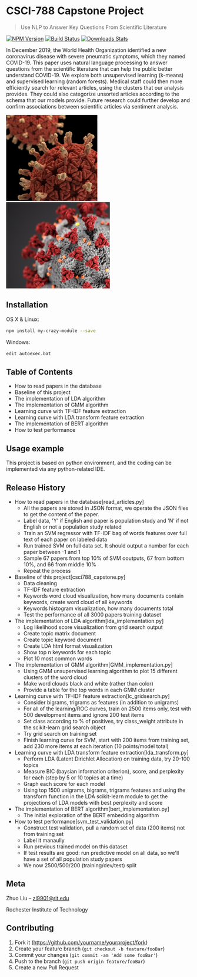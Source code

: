 # CSCI-788 Capstone Project
> Use NLP to Answer Key Questions From Scientific Literature

[![NPM Version][npm-image]][npm-url]
[![Build Status][travis-image]][travis-url]
[![Downloads Stats][npm-downloads]][npm-url]

In December 2019, the World Health Organization identified a new coronavirus disease with severe pneumatic symptoms, which they named COVID-19. This paper uses natural language processing to answer questions from the scientific literature that can help the public better understand COVID-19. We explore both unsupervised learning (k-means) and supervised learning (random forests). Medical staff could then more efficiently search for relevant articles, using the clusters that our analysis provides. They could also categorize unsorted articles according to the schema that our models provide. Future research could further develop and confirm associations between scientific articles via sentiment analysis. 

![](header1.png)
![](header2.png)

## Installation

OS X & Linux:

```sh
npm install my-crazy-module --save
```

Windows:

```sh
edit autoexec.bat
```

## Table of Contents 
- How to read papers in the database
- Baseline of this project
- The implementation of LDA algorithm
- The implementation of GMM algorithm
- Learning curve with TF-IDF feature extraction
- Learning curve with LDA transform feature extraction
- The implementation of BERT algorithm
- How to test performance

## Usage example

This project is based on python environment, and the coding can be implemented via any python-related IDE.


## Release History

* How to read papers in the database[read_articles.py]
    * All the papers are stored in JSON format, we operate the JSON files to get the content of the paper. 
    * Label data, 'Y' if English and paper is population study and 'N' if not English or not a population study related
    * Train an SVM regressor with TF-IDF bag of words features over full text of each paper on labeled data
    * Run trained SVM on full data set. It should output a number for each paper between -1 and 1
    * Sample 67 papers from top 10% of SVM ooutputs, 67 from bottom 10%, and 66 from middle 10%
    * Repeat the process
* Baseline of this project[csci788_capstone.py]
    * Data cleaning
    * TF-IDF feature extraction
    * Keywords word cloud visualization, how many documents contain keywords, create word cloud of all keywords
    * Keywords histogram visualization, how many documents total
    * Test the performance of all 3000 papers training dataset
* The implementation of LDA algorithm[lda_implementation.py]
    * Log likelihood score visualization from grid search output
    * Create topic matrix document
    * Create topic keyword document
    * Create LDA html format visualization
    * Show top n keywords for each topic
    * Plot 10 most common words
* The implementation of GMM algorithm[GMM_implementation.py]
    * Using GMM unsupervised learning algorithm to plot 15 different clusters of the word cloud
    * Make word clouds black and white (rather than color)
    * Provide a table for the top words in each GMM cluster
* Learning curve with TF-IDF feature extraction[lc_gridsearch.py]
    * Consider bigrams, trigrams as features (in addition to unigrams)
    * For all of the learning/ROC curves, train on 2500 items only, test with 500 development items and ignore 200 test items
    * Set class according to % of positives, try class_weight attribute in the scikit-learn grid search object
    * Try grid search on training set
    * Finish learning curve for SVM, start with 200 items from training set, add 230 more items at each iteration (10 points/model total)
* Learning curve with LDA transform feature extraction[lda_transform.py]
    * Perform LDA (Latent Dirichlet Allocation) on training data, try 20-100 topics
    * Measure BIC (baysian information criterion), score, and perplexity for each (step by 5 or 10 topics at a time)
    * Graph each score for each model
    * Using top 1500 unigrams, bigrams, trigrams features and using the transform function in the LDA scikit-learn module to get the projections of LDA models with best perplexity and score
* The implementation of BERT algorithm[bert_implementation.py]
    * The initial exploration of the BERT embedding algorithm
* How to test performance[svm_test_validation.py]
    * Construct test validation, pull a random set of data (200 items) not from training set
    * Label it manaully
    * Run previous trained model on this dataset
    * If test results are good: run predictive model on all data, so we'll have a set of all population study papers
    * We now 2500/500/200 (training/dev/test) split

## Meta

Zhuo Liu  – zl9901@rit.edu

Rochester Institute of Technology


## Contributing

1. Fork it (<https://github.com/yourname/yourproject/fork>)
2. Create your feature branch (`git checkout -b feature/fooBar`)
3. Commit your changes (`git commit -am 'Add some fooBar'`)
4. Push to the branch (`git push origin feature/fooBar`)
5. Create a new Pull Request

<!-- Markdown link & img dfn's -->
[npm-image]: https://img.shields.io/npm/v/datadog-metrics.svg?style=flat-square
[npm-url]: https://npmjs.org/package/datadog-metrics
[npm-downloads]: https://img.shields.io/npm/dm/datadog-metrics.svg?style=flat-square
[travis-image]: https://img.shields.io/travis/dbader/node-datadog-metrics/master.svg?style=flat-square
[travis-url]: https://travis-ci.org/dbader/node-datadog-metrics
[wiki]: https://github.com/yourname/yourproject/wiki
